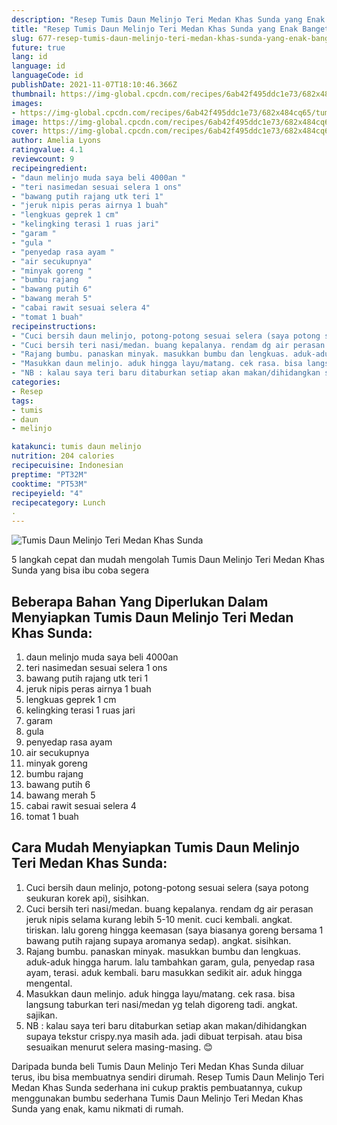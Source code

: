 ```yaml
---
description: "Resep Tumis Daun Melinjo Teri Medan Khas Sunda yang Enak Banget"
title: "Resep Tumis Daun Melinjo Teri Medan Khas Sunda yang Enak Banget"
slug: 677-resep-tumis-daun-melinjo-teri-medan-khas-sunda-yang-enak-banget
future: true
lang: id
language: id
languageCode: id
publishDate: 2021-11-07T18:10:46.366Z 
thumbnail: https://img-global.cpcdn.com/recipes/6ab42f495ddc1e73/682x484cq65/tumis-daun-melinjo-teri-medan-khas-sunda-foto-resep-utama.png
images:
- https://img-global.cpcdn.com/recipes/6ab42f495ddc1e73/682x484cq65/tumis-daun-melinjo-teri-medan-khas-sunda-foto-resep-utama.png
image: https://img-global.cpcdn.com/recipes/6ab42f495ddc1e73/682x484cq65/tumis-daun-melinjo-teri-medan-khas-sunda-foto-resep-utama.png
cover: https://img-global.cpcdn.com/recipes/6ab42f495ddc1e73/682x484cq65/tumis-daun-melinjo-teri-medan-khas-sunda-foto-resep-utama.png
author: Amelia Lyons
ratingvalue: 4.1
reviewcount: 9
recipeingredient:
- "daun melinjo muda saya beli 4000an "
- "teri nasimedan sesuai selera 1 ons"
- "bawang putih rajang utk teri 1"
- "jeruk nipis peras airnya 1 buah"
- "lengkuas geprek 1 cm"
- "kelingking terasi 1 ruas jari"
- "garam "
- "gula "
- "penyedap rasa ayam "
- "air secukupnya"
- "minyak goreng "
- "bumbu rajang  "
- "bawang putih 6"
- "bawang merah 5"
- "cabai rawit sesuai selera 4"
- "tomat 1 buah"
recipeinstructions:
- "Cuci bersih daun melinjo, potong-potong sesuai selera (saya potong seukuran korek api), sisihkan."
- "Cuci bersih teri nasi/medan. buang kepalanya. rendam dg air perasan jeruk nipis selama kurang lebih 5-10 menit. cuci kembali. angkat. tiriskan. lalu goreng hingga keemasan (saya biasanya goreng bersama 1 bawang putih rajang supaya aromanya sedap). angkat. sisihkan."
- "Rajang bumbu. panaskan minyak. masukkan bumbu dan lengkuas. aduk-aduk hingga harum. lalu tambahkan garam, gula, penyedap rasa ayam, terasi. aduk kembali. baru masukkan sedikit air. aduk hingga mengental."
- "Masukkan daun melinjo. aduk hingga layu/matang. cek rasa. bisa langsung taburkan teri nasi/medan yg telah digoreng tadi. angkat. sajikan."
- "NB : kalau saya teri baru ditaburkan setiap akan makan/dihidangkan supaya tekstur crispy.nya masih ada. jadi dibuat terpisah. atau bisa sesuaikan menurut selera masing-masing. 😊"
categories:
- Resep
tags:
- tumis
- daun
- melinjo

katakunci: tumis daun melinjo 
nutrition: 204 calories
recipecuisine: Indonesian
preptime: "PT32M"
cooktime: "PT53M"
recipeyield: "4"
recipecategory: Lunch
. 
---
```



![Tumis Daun Melinjo Teri Medan Khas Sunda](https://img-global.cpcdn.com/recipes/6ab42f495ddc1e73/682x484cq65/tumis-daun-melinjo-teri-medan-khas-sunda-foto-resep-utama.png)

5 langkah cepat dan mudah mengolah  Tumis Daun Melinjo Teri Medan Khas Sunda yang bisa ibu coba segera

<!--inarticleads1-->

## Beberapa Bahan Yang Diperlukan Dalam Menyiapkan Tumis Daun Melinjo Teri Medan Khas Sunda:

1. daun melinjo muda saya beli 4000an 
1. teri nasimedan sesuai selera 1 ons
1. bawang putih rajang utk teri 1
1. jeruk nipis peras airnya 1 buah
1. lengkuas geprek 1 cm
1. kelingking terasi 1 ruas jari
1. garam 
1. gula 
1. penyedap rasa ayam 
1. air secukupnya
1. minyak goreng 
1. bumbu rajang  
1. bawang putih 6
1. bawang merah 5
1. cabai rawit sesuai selera 4
1. tomat 1 buah



<!--inarticleads2-->

## Cara Mudah Menyiapkan Tumis Daun Melinjo Teri Medan Khas Sunda:

1. Cuci bersih daun melinjo, potong-potong sesuai selera (saya potong seukuran korek api), sisihkan.
1. Cuci bersih teri nasi/medan. buang kepalanya. rendam dg air perasan jeruk nipis selama kurang lebih 5-10 menit. cuci kembali. angkat. tiriskan. lalu goreng hingga keemasan (saya biasanya goreng bersama 1 bawang putih rajang supaya aromanya sedap). angkat. sisihkan.
1. Rajang bumbu. panaskan minyak. masukkan bumbu dan lengkuas. aduk-aduk hingga harum. lalu tambahkan garam, gula, penyedap rasa ayam, terasi. aduk kembali. baru masukkan sedikit air. aduk hingga mengental.
1. Masukkan daun melinjo. aduk hingga layu/matang. cek rasa. bisa langsung taburkan teri nasi/medan yg telah digoreng tadi. angkat. sajikan.
1. NB : kalau saya teri baru ditaburkan setiap akan makan/dihidangkan supaya tekstur crispy.nya masih ada. jadi dibuat terpisah. atau bisa sesuaikan menurut selera masing-masing. 😊




Daripada bunda beli  Tumis Daun Melinjo Teri Medan Khas Sunda  diluar terus, ibu  bisa membuatnya sendiri dirumah. Resep  Tumis Daun Melinjo Teri Medan Khas Sunda  sederhana ini cukup praktis pembuatannya, cukup menggunakan bumbu sederhana  Tumis Daun Melinjo Teri Medan Khas Sunda  yang enak, kamu nikmati di rumah.
